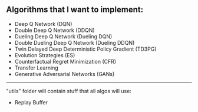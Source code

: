 Algorithms that I want to implement:
-------

- Deep Q Network (DQN)
- Double Deep Q Network (DDQN)
- Dueling Deep Q Network (Dueling DQN)
- Double Dueling Deep Q Network (Dueling DDQN)
- Twin Delayed Deep Deterministic Policy Gradient (TD3PG)
- Evolution Strategies (ES)
- Counterfactual Regret Minimization (CFR)
- Transfer Learning
- Generative Adversarial Networks (GANs)


-------
"utils" folder will contain stuff that all algos will use:
- Replay Buffer



